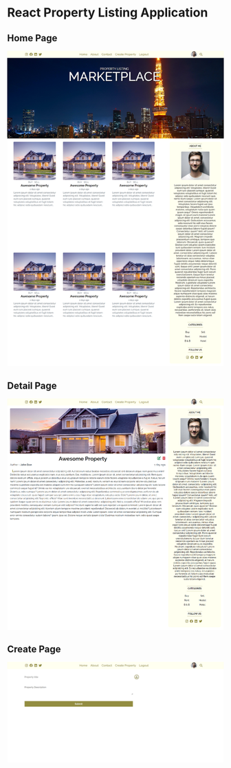 # React Property Listing Application

## Home Page
![Home Page](https://github.com/aadhar41/reactjs-listing-marketplace-application/blob/dev/public/home-page.png)

## Detail Page
![Detail Page](https://github.com/aadhar41/reactjs-listing-marketplace-application/blob/dev/public/app-detail-page.png)

## Create Page
![Create Page](https://github.com/aadhar41/reactjs-listing-marketplace-application/blob/dev/public/app-create-page.png)

